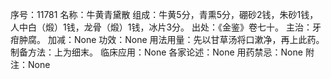 序号：11781
名称：牛黄青黛散
组成：牛黄5分，青熏5分，硼砂2钱，朱砂1钱，人中白（煅）1钱，龙骨（煅）1钱，冰片3分。
出处：《金鉴》卷七十。
主治：牙疳肿腐。
加减：None
功效：None
用法用量：先以甘草汤将口漱净，再上此药。
制备方法：上为细末。
临床应用：None
各家论述：None
用药禁忌：None
附注：None
